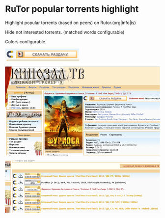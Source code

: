 # RuTor popular torrents highlight
Highlight popular torrents (based on peers) on Rutor.(org|info|is)

Hide not interested torrents. (matched words configurable)

Colors configurable.

![img.png](docs/img.png)

![img_1.png](docs/img_1.png)

![img_2.png](docs/img_2.png)
